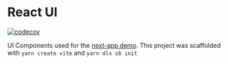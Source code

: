 # React UI

[![codecov](https://codecov.io/gh/psychobolt/vite-storybook-boilerplate/branch/main/graph/badge.svg?flag=react-ui)](https://codecov.io/gh/psychobolt/vite-storybook-boilerplate/tree/main/packages/react-ui)

UI Components used for the [next-app demo](https://github.com/psychobolt/vite-storybook-boilerplate/tree/main/apps/next-app). This project was scaffolded with `yarn create vite` and `yarn dlx sb init`